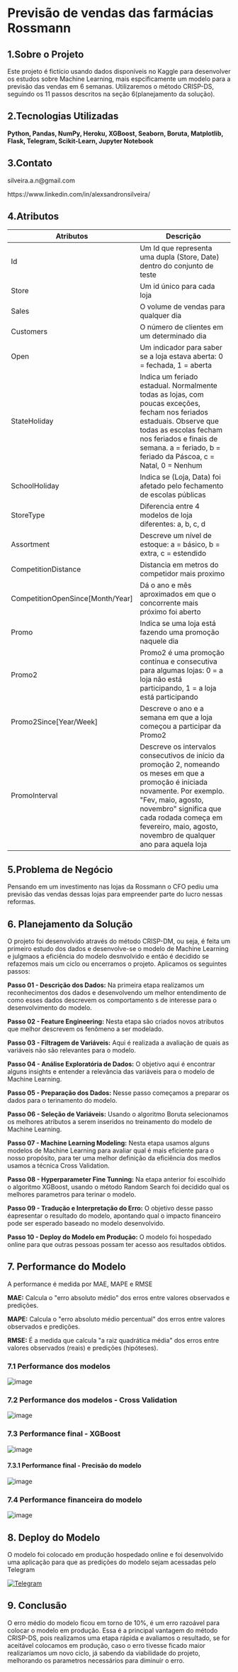 # Previsão de vendas das farmácias Rossmann

## 1.Sobre o Projeto

Este projeto é fictício usando dados disponíveis no Kaggle para desenvolver os estudos sobre Machine Learning, 
mais espcificamente um modelo para a previsão das vendas em 6 semanas. Utilizaremos o método CRISP-DS, seguindo os 
11 passos descritos na seção 6(planejamento da solução).

## 2.Tecnologias Utilizadas

**Python, Pandas, NumPy, Heroku, XGBoost, Seaborn, Boruta, Matplotlib, Flask, Telegram, Scikit-Learn, Jupyter Notebook**

## 3.Contato

  <p>silveira.a.n@gmail.com<p>
  <p>https://www.linkedin.com/in/alexsandronsilveira/<p>
    
## 4.Atributos
    
| Atributos                        | Descrição                                                    |
| -------------------------------- | ------------------------------------------------------------ |
| Id                               | Um Id que representa uma dupla (Store, Date) dentro do conjunto de teste |
| Store                            | Um id único para cada loja                                   |
| Sales                            | O volume de vendas para qualquer dia                         |
| Customers                        | O número de clientes em um determinado dia                       |
| Open                             | Um indicador para saber se a loja estava aberta: 0 = fechada, 1 = aberta |
| StateHoliday                     | Indica um feriado estadual. Normalmente todas as lojas, com poucas exceções, fecham nos feriados estaduais. Observe que todas as escolas fecham nos feriados e finais de semana. a = feriado, b = feriado da Páscoa, c = Natal, 0 = Nenhum |
| SchoolHoliday                    | Indica se (Loja, Data) foi afetado pelo fechamento de escolas públicas |
| StoreType                        | Diferencia entre 4 modelos de loja diferentes: a, b, c, d  |
| Assortment                       | Descreve um nível de estoque: a = básico, b = extra, c = estendido |
| CompetitionDistance              | Distancia em metros do competidor mais proximo           |
| CompetitionOpenSince[Month/Year] | Dá o ano e mês aproximados em que o concorrente mais próximo foi aberto |
| Promo                            | Indica se uma loja está fazendo uma promoção naquele dia         |
| Promo2                           | Promo2 é uma promoção contínua e consecutiva para algumas lojas: 0 = a loja não está participando, 1 = a loja está participando |
| Promo2Since[Year/Week]           | Descreve o ano e a semana em que a loja começou a participar da Promo2 |
| PromoInterval                    | Descreve os intervalos consecutivos de início da promoção 2, nomeando os meses em que a promoção é iniciada novamente. Por exemplo. "Fev, maio, agosto, novembro" significa que cada rodada começa em fevereiro, maio, agosto, novembro de qualquer ano para aquela loja |
    
## 5.Problema de Negócio

Pensando em um investimento nas lojas da Rossmann o CFO pediu uma previsão das vendas dessas lojas para empreender 
    parte do lucro nessas reformas.

## 6. Planejamento da Solução

O projeto foi desenvolvido através do método CRISP-DM, ou seja, é feita um primeiro estudo dos dados e desenvolve-se 
o modelo de Machine Learning e julgmaos a eficiência do modelo desnvolvido e então é decidido se refazemos mais 
um ciclo ou encerramos o projeto. Aplicamos os seguintes passos:

**Passo 01 - Descrição dos Dados:** Na primeira etapa realizamos um reconhecimentos dos dados e desenvolvendo 
    um melhor entendimento de como esses dados descrevem os comportamento s de interesse para o desenvolvimento 
    do modelo.
    
**Passo 02 - Feature Engineering:** Nesta etapa são criados novos atributos que melhor descrevem os fenômeno a ser 
    modelado.
    
**Passo 03 - Filtragem de Variáveis:** Aqui é realizada a avaliação de quais as variáveis não são relevantes para 
    o modelo.
    
**Passo 04 - Análise Exploratória de Dados:** O objetivo aqui é encontrar alguns insights e entender a relevância 
    das variáveis para o modelo de Machine Learning.
    
**Passo 05 - Preparação dos Dados:** Nesse passo começamos a preparar os dados para o terinamento do modelo.
    
**Passo 06 - Seleção de Variáveis:** Usando o algoritmo Boruta selecionamos os melhores atributos a serem inseridos 
    no treinamento do modelo de Machine Learning.
    
**Passo 07 - Machine Learning Modeling:** Nesta etapa usamos alguns modelos de Machine Learning para avaliar qual 
    é mais eficiente para o nosso propósito, para ter uma melhor definição da eficiência dos medlos usamos a técnica 
    Cross Validation.
    
**Passo 08 - Hyperparameter Fine Tunning:** Na etapa anterior foi escolhido o algoritmo XGBoost, usando o método 
    Random Search foi decidido qual os melhores parametros para terinar o modelo.
    
**Passo 09 - Tradução e Interpretação do Erro:** O objetivo desse passo éapresentar o resultado do modelo, 
    apontando qual o impacto financeiro pode ser esperado baseado no modelo desenvolvido.
    
**Passo 10 - Deploy do Modelo em Produção:** O modelo foi hospedado online para que outras pessoas possam ter acesso 
    aos resultados obtidos.
    
## 7. Performance do Modelo
    
A performance é medida por MAE, MAPE e RMSE

**MAE:** Calcula o "erro absoluto médio" dos erros entre valores observados e predições.

**MAPE:** Calcula o "erro absoluto médio percentual" dos erros entre valores observados e predições.
    
**RMSE:** É a medida que calcula "a raiz quadrática média" dos erros entre valores observados (reais) e predições (hipóteses).
    
### 7.1 Performance dos modelos
    
![image](img/single_performance.png)
    
### 7.2 Performance dos modelos - Cross Validation
    
![image](img/cross_validation.png)
    
### 7.3 Performance final - XGBoost
    
![image](img/final_model.png)
    
#### 7.3.1 Performance final - Precisão do modelo
    
![image](img/salesXperformance.png)
    
 ### 7.4 Performance financeira do modelo

![image](img/total_performance.png)
    
## 8. Deploy do Modelo
    
O modelo foi colocado em produção hospedado online e foi desenvolvido uma aplicação para que as predições do modelo 
    sejam acessadas pelo Telegram
    
[![Telegram](https://img.shields.io/badge/Telegram-2CA5E0?style=for-the-badge&logo=telegram&logoColor=white)](https://t.me/rossmann_pm_bot) 

## 9. Conclusão
    
O erro médio do modelo ficou em torno de 10%, é um erro razoável para colocar o modelo em produção. 
Essa é a principal vantagem do método CRISP-DS, pois realizamos uma etapa rápida e avaliamos o resultado, 
se for aceitável colocamos em produção, caso o erro tivesse ficado maior realizaríamos um novo ciclo, já sabendo da 
viabilidade do projeto, melhorando os parametros necessários para diminuir o erro.

    
    
